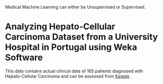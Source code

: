 Medical Machine Learning can either be Unsupervised or Supervised. 
# Analyzing Hepato-Cellular Carcinoma Dataset from a University Hospital in Portugal using Weka Software
This data contains actual clinical data of 165 patients diagnosed with Hepato-Cellular Carcinoma and can be assessed from [Kaggle](https://www.kaggle.com/datasets/mrsantos/hcc-dataset).

